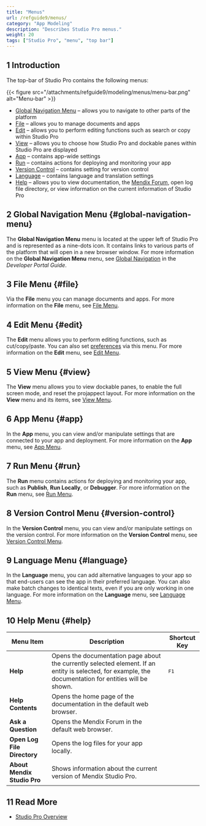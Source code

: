 ```yaml
---
title: "Menus"
url: /refguide9/menus/
category: "App Modeling"
description: "Describes Studio Pro menus."
weight: 20
tags: ["Studio Pro", "menu", "top bar"]
---
```


## 1 Introduction

The top-bar of Studio Pro contains the following menus:

{{< figure src="/attachments/refguide9/modeling/menus/menu-bar.png" alt="Menu-bar" >}}

* [Global Navigation Menu](#global-navigation-menu) – allows you to navigate to other parts of the platform
* [File](#file) – allows you to manage documents and apps
* [Edit](#edit) – allows you to perform editing functions such as search or copy within Studio Pro
* [View](#view) – allows you to choose how Studio Pro and dockable panes within Studio Pro are displayed
* [App](#app) – contains app-wide settings
* [Run](#run) – contains actions for deploying and monitoring your app 
* [Version Control](#version-control) – contains setting for version control
* [Language](#language) – contains language and translation settings
* [Help](#help)  – allows you to view documentation, the [Mendix Forum](https://forum.mendixcloud.com/p/questions), open log file directory, or view information on  the current information of Studio Pro

## 2 Global Navigation Menu {#global-navigation-menu}

The **Global Navigation Menu** menu is located at the upper left of Studio Pro and is represented as a nine-dots icon. It contains links to various parts of the platform that will open in a new browser window. For more information on the **Global Navigation Menu** menu, see [Global Navigation](/developerportal/global-navigation/) in the *Developer Portal Guide*.

## 3 File Menu {#file}

Via the **File** menu you can manage documents and apps. For more information on the **File** menu, see [File Menu](/refguide9/file-menu/).

## 4 Edit Menu {#edit}

The **Edit** menu allows you to perform editing functions, such as cut/copy/paste. You can also set [preferences](/refguide9/preferences-dialog/) via this menu. For more information on the **Edit** menu, see [Edit Menu](/refguide9/edit-menu/).

## 5 View Menu {#view}

The **View** menu allows you to view dockable panes, to enable the full screen mode, and reset the projappect layout. For more information on the **View** menu and its items, see [View Menu](/refguide9/view-menu/).

## 6 App Menu {#app}

In the **App** menu, you can view and/or manipulate settings that are connected to your app and deployment. For more information on the **App** menu, see [App Menu](/refguide9/app-menu/).

## 7 Run Menu {#run}

The **Run** menu contains actions for deploying and monitoring your app, such as **Publish**, **Run Locally**, or **Debugger**. For more information on the **Run** menu, see [Run Menu](/refguide9/run-menu/). 

## 8 Version Control Menu {#version-control}

In the **Version Control** menu, you can view and/or manipulate settings on the version control. For more information on the **Version Control** menu, see [Version Control Menu](/refguide9/version-control-menu/).

## 9 Language Menu {#language}

In the **Language** menu, you can add alternative languages to your app so that end-users can see the app in their preferred language. You can also make batch changes to identical texts, even if you are only working in one language. For more information on the **Language** menu, see [Language Menu](/refguide9/translatable-texts/).

## 10 Help Menu {#help}

| Menu Item | Description | Shortcut Key |
| --- | --- | --- |
| **Help** | Opens the documentation page about the currently selected element. If an entity is selected, for example, the documentation for entities will be shown. | <kbd>F1</kbd> |
| **Help Contents** | Opens the home page of the documentation in the default web browser. |   |
| **Ask a Question** | Opens the Mendix Forum in the default web browser. |   |
| **Open Log File Directory** | Opens the log files for your app locally. |   |
| **About Mendix Studio Pro** | Shows information about the current version of Mendix Studio Pro. |   |

## 11 Read More

* [Studio Pro Overview](/refguide9/studio-pro-overview/)
